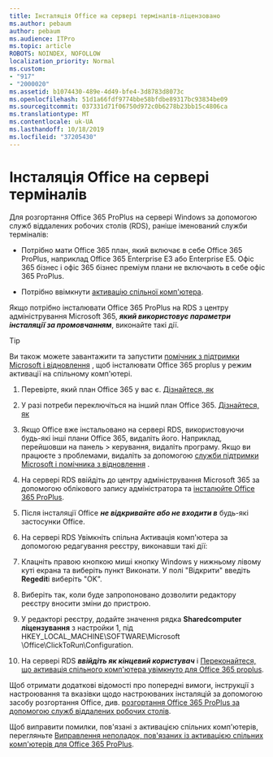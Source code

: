 ```yaml
---
title: Інсталяція Office на сервері терміналів-ліцензовано
ms.author: pebaum
author: pebaum
ms.audience: ITPro
ms.topic: article
ROBOTS: NOINDEX, NOFOLLOW
localization_priority: Normal
ms.custom:
- "917"
- "2000020"
ms.assetid: b1074430-489e-4d49-bfe4-3d8783d8073c
ms.openlocfilehash: 51d1a66fdf9774bbe58bfdbe89317bc93834be09
ms.sourcegitcommit: 037331d71f06750d972c0b6278b23bb15c4806ca
ms.translationtype: MT
ms.contentlocale: uk-UA
ms.lasthandoff: 10/18/2019
ms.locfileid: "37205430"
---
```

# <a name="installing-office-on-a-terminal-server"></a>Інсталяція Office на сервері терміналів

Для розгортання Office 365 ProPlus на сервері Windows за допомогою служб віддалених робочих столів (RDS), раніше іменований служби терміналів:
  
- Потрібно мати Office 365 план, який включає в себе Office 365 ProPlus, наприклад Office 365 Enterprise E3 або Enterprise E5. Офіс 365 бізнес і офіс 365 бізнес преміум плани не включають в себе офіс 365 ProPlus.

- Потрібно ввімкнути [активацію спільної комп'ютера](https://docs.microsoft.com/DeployOffice/overview-of-shared-computer-activation-for-office-365-proplus).

Якщо потрібно інсталювати Office 365 ProPlus на RDS з центру адміністрування Microsoft 365, ***який використовує параметри інсталяції за промовчанням***, виконайте такі дії.

> [!TIP]
> Ви також можете завантажити та запустити [помічник з підтримки Microsoft і відновлення](https://aka.ms/SaRA_OfficeSCA_M365Portal) , щоб інсталювати Office 365 proplus у режим активації на спільному комп'ютері.
  
1. Перевірте, який план Office 365 у вас є. [Дізнайтеся, як](https://docs.microsoft.com/office365/admin/admin-overview/what-subscription-do-i-have)

2. У разі потреби переключіться на інший план Office 365. [Дізнайтеся, як](https://docs.microsoft.com/office365/admin/subscriptions-and-billing/switch-to-a-different-plan)

3. Якщо Office вже інстальовано на сервері RDS, використовуючи будь-які інші плани Office 365, видаліть його. Наприклад, перейшовши на панель \> керування, видаліть програму. Якщо ви працюєте з проблемами, видаліть за допомогою [служби підтримки Microsoft і помічника з відновлення](https://aka.ms/SARA-OfficeUninstall-Alchemy) .

4. На сервері RDS ввійдіть до центру адміністрування Microsoft 365 за допомогою облікового запису адміністратора та [інсталюйте Office 365 ProPlus](https://portal.office.com/OLS/MySoftware.aspx).

5. Після інсталяції Office ***не відкривайте або не входити в*** будь-які застосунки Office.

6. На сервері RDS Увімкніть спільна Активація комп'ютера за допомогою редагування реєстру, виконавши такі дії:

1. Клацніть правою кнопкою миші кнопку Windows у нижньому лівому куті екрана та виберіть пункт Виконати. У полі "Відкрити" введіть **Regedit**і виберіть "OK".

2. Виберіть так, коли буде запропоновано дозволити редактору реєстру вносити зміни до пристрою.

3. У редакторі реєстру, додайте значення рядка **Sharedcomputer ліцензування** з настройки 1, під HKEY_LOCAL_MACHINE\SOFTWARE\Microsoft \Office\ClickToRun\Configuration.

7. На сервері RDS ***ввійдіть як кінцевий користувач*** і [Переконайтеся, що активація спільного комп'ютера увімкнуто для Office 365 proplus](https://docs.microsoft.com/DeployOffice/troubleshoot-issues-with-shared-computer-activation-for-office-365-proplus#verify-that-activation-for-office-365-proplus-succeeded).

Щоб отримати додаткові відомості про попередні вимоги, інструкції з настроювання та вказівки щодо настроюваних інсталяцій за допомогою засобу розгортання Office, див. [розгортання Office 365 ProPlus за допомогою служб віддалених робочих столів](https://docs.microsoft.com/DeployOffice/deploy-office-365-proplus-by-using-remote-desktop-services).
  
Щоб виправити помилки, пов'язані з активацією спільних комп'ютерів, перегляньте [Виправлення неполадок, пов'язаних із активацією спільних комп'ютерів для Office 365 ProPlus](https://docs.microsoft.com/DeployOffice/troubleshoot-issues-with-shared-computer-activation-for-office-365-proplus).
  